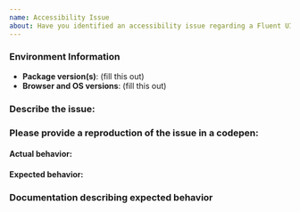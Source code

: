 ```yaml
---
name: Accessibility Issue
about: Have you identified an accessibility issue regarding a Fluent UI React control?
---
```


<!--
Before submitting an accessibility issue please ensure the following are true:

1. Search for dupes! Please make sure the issue is not already present in our issue tracker.
2. This issue is caused by a Fluent UI React control.
3. You can reproduce this bug in a CodePen.
4. There is documentation or best practice that supports your expected behavior (review https://www.w3.org/TR/wai-aria-1.1/ for accessibility guidance.)

PLEASE NOTE:

Do not link to, screenshot or reference a Microsoft product in this description.

Our screen reader support is limited to Edge + Narrator. Please check ARIA component examples to ensure it is not a screen reader or browser issue. Issues that do not reproduce in Edge + Narrator, and aren't caused by obvious invalid aria values, should be filed with the respective screen reading software, not the Fluent UI repo.

Issues that do not meet these guidelines will be closed.
-->

### Environment Information

- **Package version(s)**: (fill this out)
- **Browser and OS versions**: (fill this out)

### Describe the issue:

<!-- fill this out -->

### Please provide a reproduction of the issue in a codepen:

<!--
Providing an isolated reproduction of the issue in a codepen makes it much easier for us to help you. Here are some ways to get started:

  * Go to https://aka.ms/fluentpen for a starter codepen
  * You can also use the "Export to Codepen" feature for the various components in our documentation site.
  * See http://codepen.io/dzearing/pens/public/?grid_type=list for a variety of examples

Alternatively, you can also use https://aka.ms/fluentdemo to get permanent repro links if the repro occurs with an example.
(A permanent link is preferable to "use the website" as the website can change.)
-->

#### Actual behavior:

<!-- fill this out -->

#### Expected behavior:

<!-- fill this out -->

### Documentation describing expected behavior

<!-- fill this out -->
